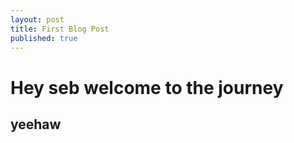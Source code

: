 ```yaml
---
layout: post
title: First Blog Post
published: true
---
```

# Hey seb welcome to the journey
## yeehaw
